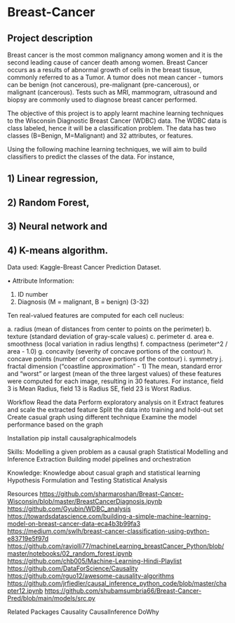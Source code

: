 # Breast-Cancer

## Project description

Breast cancer is the most common malignancy among women and it is the second leading cause of cancer death among women. Breast Cancer occurs as a results of abnormal growth of cells in the breast tissue, commonly referred to as a Tumor. A tumor does not mean cancer - tumors can be benign (not cancerous), pre-malignant (pre-cancerous), or malignant (cancerous). Tests such as MRI, mammogram, ultrasound and biopsy are commonly used to diagnose breast cancer performed.

The objective of this project is to apply learnt machine learning techniques to the Wisconsin Diagnostic Breast Cancer (WDBC) data. The WDBC data is class labeled, hence it will be a classification problem. The data has two classes (B=Benign, M=Malignant) and 32 attributes, or features.

Using the following machine learning techniques, we will aim to build classifiers to predict the classes of the data. For instance, 

## 1) Linear regression,

## 2) Random Forest, 

## 3) Neural network and 

## 4) K-means algorithm.

Data used:  Kaggle-Breast Cancer Prediction Dataset.

•	Attribute Information:

1.	ID number 
2.  Diagnosis (M = malignant, B = benign) (3-32)

Ten real-valued features are computed for each cell nucleus:

a.	radius (mean of distances from center to points on the perimeter)
b.	texture (standard deviation of gray-scale values)
c.	perimeter
d.	area
e.	smoothness (local variation in radius lengths)
f.	compactness (perimeter^2 / area - 1.0)
g.	concavity (severity of concave portions of the contour)
h.	concave points (number of concave portions of the contour)
i.	symmetry
j.	fractal dimension (“coastline approximation” - 1)
The mean, standard error and “worst” or largest (mean of the three largest values) of these features were computed for each image, resulting in 30 features. For instance, field 3 is Mean Radius, field 13 is Radius SE, field 23 is Worst Radius.

Workflow
	Read the data
	  Perform exploratory analysis on it
	  Extract features and scale the extracted feature
	  Split the data into training and hold-out set
	  Create casual graph using different technique
	  Examine the model performance based on the graph

Installation
	pip install causalgraphicalmodels

Skills:
	Modelling a given problem as a causal graph
	Statistical Modelling and Inference Extraction
	Building model pipelines and orchestration

Knowledge:
	Knowledge about casual graph and statistical learning
	Hypothesis Formulation and Testing 
	Statistical Analysis

Resources
	https://github.com/sharmaroshan/Breast-Cancer-Wisconsin/blob/master/BreastCancerDiagnosis.ipynb
	https://github.com/Gyubin/WDBC_analysis
	https://towardsdatascience.com/building-a-simple-machine-learning-model-on-breast-cancer-data-eca4b3b99fa3
	https://medium.com/swlh/breast-cancer-classification-using-python-e83719e5f97d
	https://github.com/raviolli77/machineLearning_breastCancer_Python/blob/master/notebooks/02_random_forest.ipynb
	https://github.com/chb005/Machine-Learning-Hindi-Playlist
	https://github.com/DataForScience/Causality
	https://github.com/rguo12/awesome-causality-algorithms
	https://github.com/jrfiedler/causal_inference_python_code/blob/master/chapter12.ipynb
	https://github.com/shubamsumbria66/Breast-Cancer-Pred/blob/main/models/src.py

Related Packages
	Causality
	CausalInference
	DoWhy
